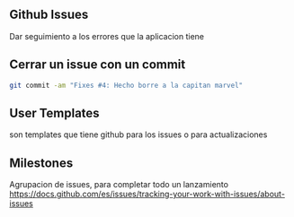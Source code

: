 ## Github Issues
Dar seguimiento a los errores que la aplicacion tiene
## Cerrar un issue con un commit
```bash
git commit -am "Fixes #4: Hecho borre a la capitan marvel"
```
## User Templates
 son templates que tiene github para los issues
 o para actualizaciones
 
## Milestones
 Agrupacion de issues, para completar todo un lanzamiento 
 https://docs.github.com/es/issues/tracking-your-work-with-issues/about-issues
 